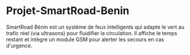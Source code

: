 # Projet-SmartRoad-Benin
SmartRoad Bénin est un système de feux intelligents qui adapte le vert au trafic réel (via ultrasons) pour fluidifier la circulation. Il affiche le temps restant et intègre un module GSM pour alerter les secours en cas d'urgence.
